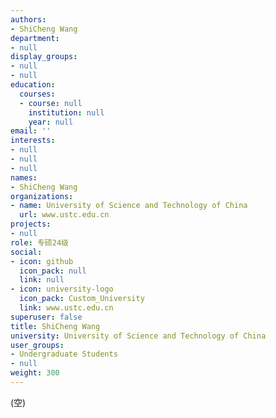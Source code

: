 ```yaml
---
authors:
- ShiCheng Wang
department:
- null
display_groups:
- null
- null
education:
  courses:
  - course: null
    institution: null
    year: null
email: ''
interests:
- null
- null
- null
names:
- ShiCheng Wang
organizations:
- name: University of Science and Technology of China
  url: www.ustc.edu.cn
projects:
- null
role: 专硕24级
social:
- icon: github
  icon_pack: null
  link: null
- icon: university-logo
  icon_pack: Custom_University
  link: www.ustc.edu.cn
superuser: false
title: ShiCheng Wang
university: University of Science and Technology of China
user_groups:
- Undergraduate Students
- null
weight: 300
---
```


(空)
